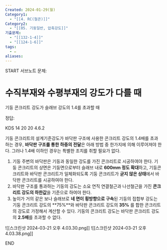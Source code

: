 ```yaml
---
Created: 2024-01-29(월)
Category1:
  - "[[4. RC(철콘)]]"
Category2:
  - "[[05. 기둥일반, 압축강도]]"
기출문제:
  - "[[132-1-4]]"
  - "[[124-1-6]]"
tags:
  - ✏️
aliases:
---
```

START
서브노트
문제:  
# 수직부재와 수평부재의 강도가 다를 때 
기둥 콘크리트 강도가 슬래브 강도의 1.4를 초과할 때


정답: 

KDS 14 20 20 4.6.2

기둥 콘크리트의 설계기준강도가 바닥판 구조에 사용한 콘크리트 강도의 1.4배를 초과하는 경우, **바닥판 구조를 통한 하중의 전달**은 아래 방법 중 한가지에 의해 이루어져야 한다. 그러나 1.4배 이하인 경우는 특별한 조치를 취할 필요가 없다.
1. 기둥 주변의 바닥판은 기둥과 동일한 강도를 가진 콘크리트로 시공하여야 한다. 기둥 콘크리트의 상면은 기둥면으로부터 슬래브 내로 **600mm 정도 확대**하고, 기둥콘크리트와 바닥판 콘크리트가 일체화되도록 기둥 콘크리트가 **굳지 않은 상태**에서 바닥판 콘크리트를 시공하여야 한다.
2. 바닥판 구조를 통과하는 기둥의 강도는 소요 연직 연결철근과 나선철근을 가진 **콘크리트 강도의 하한값**을 기준으로 하여야 한다.
3. 높이가 거의 같은 보나 슬래브로 **네 면이 횡방향으로 구속**된 기둥의 접합부 강도는 기둥 콘크리트 강도의 **75%**와 바닥판 콘크리트 강도의 **35%** 를 합한 콘크리트의 강도로 가정해서 계산할 수 있다. 기둥의 콘크리트 강도는 바닥판 콘크리트 강도의 **2.5배**를 초과할 수 없다.
   
![[스크린샷 2024-03-21 오후 4.03.30.png]]
![[스크린샷 2024-03-21 오후 4.03.38.png]]
<!--ID: 1687954201754-->
END